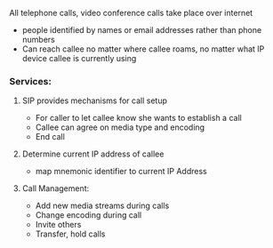 All telephone calls, video conference calls take place over internet
- people identified by names or email addresses rather than phone numbers
- Can reach callee no matter where callee roams, no matter what IP device callee is currently using

### Services:
1. SIP provides mechanisms for call setup
	- For caller to let callee know she wants to establish a call
	- Callee can agree on media type and encoding
	- End call
	  
2. Determine current IP address of callee
	- map mnemonic identifier to current IP Address
	  
3. Call Management:
	- Add new media streams during calls
	- Change encoding during call
	- Invite others
	- Transfer, hold calls

